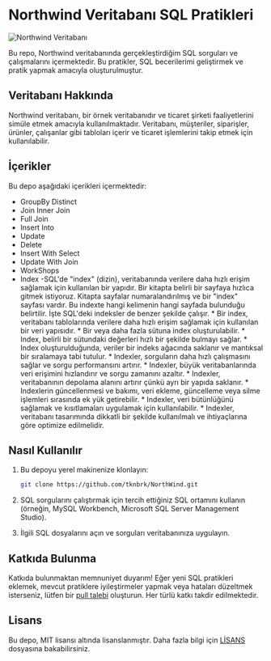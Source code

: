 # Northwind Veritabanı SQL Pratikleri

![Northwind Veritabanı](https://encrypted-tbn0.gstatic.com/images?q=tbn:ANd9GcRf9QtMtjr-VhPe98o-TLpTOHcryEh2sotDvH-WENAcjB_mOReRw3Qdv7aT5_dwsn4Op88&usqp=CAU)

Bu repo, Northwind veritabanında gerçekleştirdiğim SQL sorguları ve çalışmalarını içermektedir. Bu pratikler, SQL becerilerimi geliştirmek ve pratik yapmak amacıyla oluşturulmuştur.

## Veritabanı Hakkında

Northwind veritabanı, bir örnek veritabanıdır ve ticaret şirketi faaliyetlerini simüle etmek amacıyla kullanılmaktadır. Veritabanı, müşteriler, siparişler, ürünler, çalışanlar gibi tabloları içerir ve ticaret işlemlerini takip etmek için kullanılabilir.

## İçerikler

Bu depo aşağıdaki içerikleri içermektedir:
- GroupBy Distinct
- Join Inner Join
- Full Join
- Insert Into
- Update
- Delete
- Insert With Select
- Update With Join
- WorkShops
- Index
   -SQL'de "index" (dizin), veritabanında verilere daha hızlı erişim sağlamak için kullanılan bir yapıdır. Bir kitapta belirli bir sayfaya hızlıca gitmek istiyoruz. Kitapta sayfalar numaralandırılmış ve bir "index" sayfası vardır. Bu indexte hangi kelimenin hangi sayfada bulunduğu belirtilir. İşte SQL'deki indeksler de benzer şekilde çalışır.
      * Bir index, veritabanı tablolarında verilere daha hızlı erişim sağlamak için kullanılan bir veri yapısıdır.
      * Bir veya daha fazla sütuna index oluşturulabilir.
      * Index, belirli bir sütundaki değerleri hızlı bir şekilde bulmayı sağlar.
      * Index oluşturulduğunda, veriler bir indeks ağacında saklanır ve mantıksal bir sıralamaya tabi tutulur.
      * Indexler, sorguların daha hızlı çalışmasını sağlar ve sorgu performansını artırır.
      * Indexler, büyük veritabanlarında veri erişimini hızlandırır ve sorgu zamanını azaltır.
      * Indexler, veritabanının depolama alanını artırır çünkü ayrı bir yapıda saklanır.
      * Indexlerin güncellenmesi ve bakımı, veri ekleme, güncelleme veya silme işlemleri sırasında ek yük getirebilir.
      * Indexler, veri bütünlüğünü sağlamak ve kısıtlamaları uygulamak için kullanılabilir.
      * Indexler, veritabanı tasarımında dikkatli bir şekilde kullanılmalı ve ihtiyaçlarına göre optimize edilmelidir.
   
## Nasıl Kullanılır

1. Bu depoyu yerel makinenize klonlayın:

   ```bash
   git clone https://github.com/tknbrk/NorthWind.git


2. SQL sorgularını çalıştırmak için tercih ettiğiniz SQL ortamını kullanın (örneğin, MySQL Workbench, Microsoft SQL Server Management Studio).

3. İlgili SQL dosyalarını açın ve sorguları veritabanınıza uygulayın.

## Katkıda Bulunma

Katkıda bulunmaktan memnuniyet duyarım! Eğer yeni SQL pratikleri eklemek, mevcut pratiklere iyileştirmeler yapmak veya hataları düzeltmek isterseniz, lütfen bir [pull talebi](https://github.com/tknbrk/NorthWind/pulls) oluşturun. Her türlü katkı takdir edilmektedir.

## Lisans

Bu depo, MIT lisansı altında lisanslanmıştır. Daha fazla bilgi için [LİSANS](LICENSE) dosyasına bakabilirsiniz.

